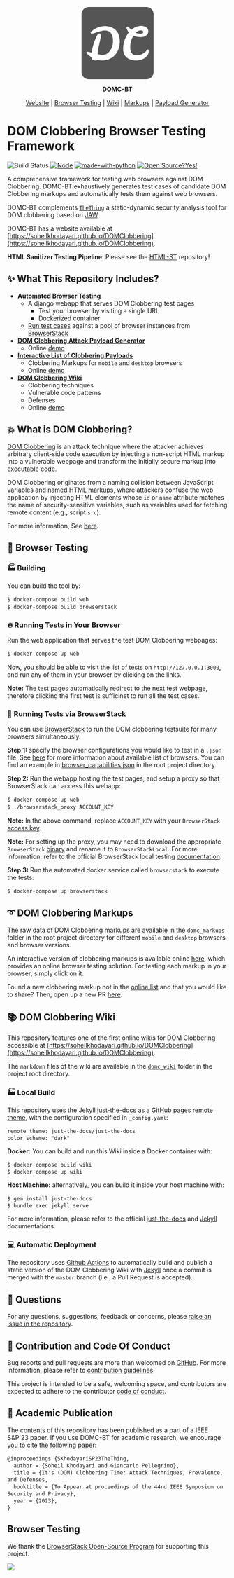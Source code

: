 <p align="center">
	<a href="//soheilkhodayari.github.io/DOMClobbering/">
		<img align="center" alt="DOMC-BT" src="static/assets/images/logo.png" height="165">
	</a>
</p>

<p align="center">
	<span><b> DOMC-BT </b></span>
</p>

<p align="center">
	<a href="https://soheilkhodayari.github.io/DOMClobbering">Website</a> |
		<a href="https://github.com/SoheilKhodayari/DOMClobbering/tree/master/domc_tests">Browser Testing</a> |
	<a href="https://soheilkhodayari.github.io/DOMClobbering/domc_wiki/index">Wiki</a> |
	<a href="https://soheilkhodayari.github.io/DOMClobbering/domc_markups/list">Markups</a> |
	<a href="https://soheilkhodayari.github.io/DOMClobbering/domc_payload_generator/">Payload Generator</a>
</p>


# DOM Clobbering Browser Testing Framework

![Build Status](https://github.com/SoheilKhodayari/DOMClobbering/actions/workflows/github-actions-web.yml/badge.svg) [![Node](https://img.shields.io/badge/node%40latest-%3E%3D%206.0.0-brightgreen.svg)](https://img.shields.io/badge/node%40latest-%3E%3D%206.0.0-brightgreen.svg) [![made-with-python](https://img.shields.io/badge/Made%20with-Python-1f425f.svg)](https://www.python.org/) [![Open Source?Yes!](https://badgen.net/badge/Open%20Source%20%3F/Yes%21/blue?icon=github)](https://github.com/Naereen/badges/)

A comprehensive framework for testing web browsers against DOM Clobbering. DOMC-BT exhaustively generates test cases of candidate DOM Clobbering markups and automatically tests them against web browsers. 

DOMC-BT complements [`TheThing`](https://github.com/SoheilKhodayari/TheThing) a static-dynamic security analysis tool for DOM clobbering based on [JAW](https://soheilkhodayari.github.io/JAW/).

DOMC-BT has a website available at [https://soheilkhodayari.github.io/DOMClobbering](https://soheilkhodayari.github.io/DOMClobbering).

**HTML Sanitizer Testing Pipeline**: Please see the [HTML-ST](https://github.com/SoheilKhodayari/html-sanitizer-testing-pipeline) repository!


## ✨ What This Repository Includes?

- **[Automated Browser Testing](https://github.com/SoheilKhodayari/DOMClobbering/tree/master/domc_tests)**
	- A django webapp that serves DOM Clobbering test pages
		- Test your browser by visiting a single URL
		- Dockerized container
	- [Run test cases](https://github.com/SoheilKhodayari/DOMClobbering/blob/master/run_browserstack.py) against a pool of browser instances from [BrowserStack](https://www.browserstack.com/)
- **[DOM Clobbering Attack Payload Generator](https://github.com/SoheilKhodayari/DOMClobbering/tree/master/domc_payload_generator)**
	- Online [demo](https://soheilkhodayari.github.io/DOMClobbering/domc_payload_generator/)
- **[Interactive List of Clobbering Payloads](https://github.com/SoheilKhodayari/DOMClobbering/tree/master/domc_markups)** 
	- Clobbering Markups for `mobile` and `desktop` browsers
	- Online [demo](https://soheilkhodayari.github.io/DOMClobbering/domc_markups/list)
- **[DOM Clobbering Wiki](https://github.com/SoheilKhodayari/DOMClobbering/tree/master/domc_wiki)**
	- Clobbering techniques
	- Vulnerable code patterns
	- Defenses
	- Online [demo](https://soheilkhodayari.github.io/DOMClobbering/domc_wiki/index)



## 💥 What is DOM Clobbering? 


[DOM Clobbering](https://portswigger.net/web-security/dom-based/dom-clobbering) is an attack technique where the attacker achieves arbitrary client-side code execution by injecting a non-script HTML markup into a vulnerable webpage and transform the initially secure markup into executable code. 

DOM Clobbering originates from a naming collision between JavaScript variables and [named HTML markups](https://html.spec.whatwg.org/multipage/window-object.html#named-access-on-the-window-object), where attackers confuse the web application by injecting HTML elements whose `id` or `name` attribute matches the name of security-sensitive variables, such as variables used for fetching remote content (e.g., script `src`). 

For more information, See [here](https://soheilkhodayari.github.io/DOMClobbering/domc_wiki/).


## 🚀 Browser Testing


### 🏭 Building 

You can build the tool by:

```bash
$ docker-compose build web
$ docker-compose build browserstack
```


### 🔥 Running Tests in Your Browser

Run the web application that serves the test DOM Clobbering webpages:
```bash
$ docker-compose up web
```

Now, you should be able to visit the list of tests on `http://127.0.0.1:3000`, and run any of them in your browser by clicking on the links.

**Note:** The test pages automatically redirect to the next test webpage, therefore clicking the first test is sufficinet to run all the test cases.


### 🎡 Running Tests via BrowserStack

You can use [BrowserStack](https://www.browserstack.com/) to run the DOM clobbering testsuite for many browsers simultaneously.

**Step 1:** specify the browser configurations you would like to test in a `.json` file. See [here](https://www.browserstack.com/automate/capabilities) for more information about available list of browsers. You can find an example in [browser_capabilities.json](browser_capabilities.json) in the root project directory.

**Step 2:** Run the webapp hosting the test pages, and setup a proxy so that BrowserStack can access this webapp:
``` bash
$ docker-compose up web
$ ./browserstack_proxy ACCOUNT_KEY
```

**Note:** In the above command, replace `ACCOUNT_KEY` with your `BrowserStack` [access key](https://www.browserstack.com/docs/iaam/security/manage-access-keys).

**Note:** For setting up the proxy, you may need to download the appropriate `BrowserStack` [binary](https://www.browserstack.com/docs/local-testing/releases-and-downloads) and rename it to `BrowserStackLocal`. For more information, refer to the official BrowserStack local testing [documentation](https://www.browserstack.com/docs/local-testing).


**Step 3:** Run the automated docker service called `browserstack` to execute the tests:

``` bash
$ docker-compose up browserstack
```


## ➰ DOM Clobbering Markups

The raw data of DOM Clobbering markups are available in the [`domc_markups`](./domc_markups) folder in the root project directory for different  `mobile` and `desktop` browsers and browser versions. 

An interactive version of clobbering markups is available online [here](https://soheilkhodayari.github.io/DOMClobbering/domc_markups/list), which provides an online browser testing solution. For testing each markup in your browser, simply click on it. 

Found a new clobbering markup not in the [online list](https://soheilkhodayari.github.io/domc_markups/list) and that you would like to share? Then, open up a new PR [here](https://github.com/SoheilKhodayari/DOMClobbering/pulls).


## 📚 DOM Clobbering Wiki

This repository features one of the first online wikis for DOM Clobbering accessible at [https://soheilkhodayari.github.io/DOMClobbering](https://soheilkhodayari.github.io/DOMClobbering).

The `markdown` files of the wiki are available in the [`domc_wiki`](https://github.com/SoheilKhodayari/DOMClobbering/blob/master/domc_wiki) folder in the project root directory. 


### 🏭 Local Build

This repository uses the Jekyll [just-the-docs](https://github.com/just-the-docs/just-the-docs) as a GitHub pages [remote theme](https://blog.github.com/2017-11-29-use-any-theme-with-github-pages/), with the configuration specified in `_config.yaml`:

```
remote_theme: just-the-docs/just-the-docs
color_scheme: "dark"
```

**Docker:** You can build and run this Wiki inside a Docker container with:

```
$ docker-compose build wiki
$ docker-compose up wiki
```

**Host Machine:** alternatively, you can build it inside your host machine with:

```
$ gem install just-the-docs
$ bundle exec jekyll serve
```

For more information, please refer to the official [just-the-docs](https://github.com/just-the-docs/just-the-docs) and [Jekyll](https://jekyllrb.com/) documentations. 


### 💻 Automatic Deployment

The repository uses [Github Actions](https://github.com/features/actions) to automatically build and publish a static version of the DOM Clobbering Wiki with [Jekyll](https://jekyllrb.com/) once a commit is merged with the `master` branch (i.e., a Pull Request is accepted).



## 🙋 Questions

For any questions, suggestions, feedback or concerns, please [raise an issue in the repository](https://github.com/SoheilKhodayari/DOMClobbering/issues). 


## 🎃 Contribution and Code Of Conduct

Bug reports and pull requests are more than welcomed on [GitHub](https://github.com/SoheilKhodayari/DOMClobbering/pulls). For more information, please refer to [contribution guidelines](https://github.com/SoheilKhodayari/DOMClobbering/blob/master/domc_wiki/contributions.md). 

This project is intended to be a safe, welcoming space, and contributors are expected to adhere to the contributor [code of conduct](https://github.com/SoheilKhodayari/DOMClobbering/blob/master/CODE_OF_CONDUCT.md). 



## 📝 Academic Publication

The contents of this repository has been published as a part of a IEEE S&P'23 paper. If you use DOMC-BT for academic research, we encourage you to cite the following [paper](#coming-soon):

```
@inproceedings {SKhodayariSP23TheThing,
  author = {Soheil Khodayari and Giancarlo Pellegrino},
  title = {It's (DOM) Clobbering Time: Attack Techniques, Prevalence, and Defenses,
  booktitle = {To Appear at proceedings of the 44rd IEEE Symposium on Security and Privacy},
  year = {2023},
}
```

## Browser Testing

We thank the [BrowserStack Open-Source Program](https://www.browserstack.com/open-source) for supporting this project.

<a target="_blank" href="https://www.browserstack.com/"><img width="165" src="https://www.browserstack.com/images/layout/browserstack-logo-600x315.png"></a><br>




